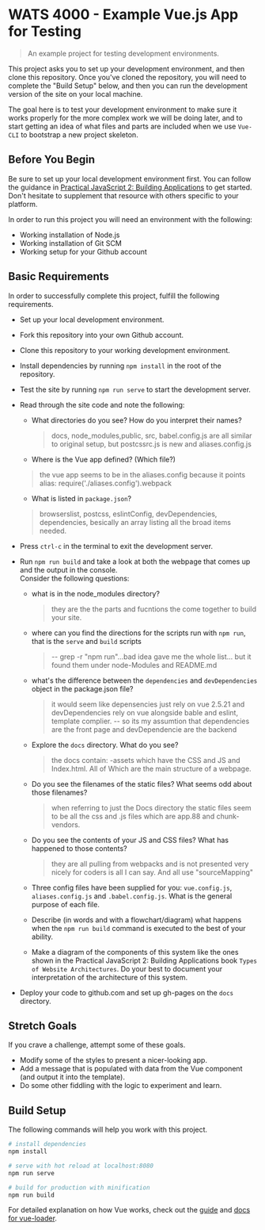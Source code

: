 # WATS 4000 - Example Vue.js App for Testing

> An example project for testing development environments.

This project asks you to set up your development environment, and then clone
this repository. Once you've cloned the repository, you will need to complete
the "Build Setup" below, and then you can run the development version of the
site on your local machine.

The goal here is to test your development environment to make sure it works
properly for the more complex work we will be doing later, and to start getting
an idea of what files and parts are included when we use `Vue-CLI` to
bootstrap a new project skeleton.

## Before You Begin

Be sure to set up your local development environment first. You can follow the
guidance in [Practical JavaScript 2: Building Applications](https://suwebdev.github.io/WATS-4000-gitbook/setting-up-workspace/) to get
started. Don't hesitate to supplement that resource with others specific to your
platform.

In order to run this project you will need an environment with the following:

* Working installation of Node.js
* Working installation of Git SCM
* Working setup for your Github account

## Basic Requirements
In order to successfully complete this project, fulfill the following
requirements.

* Set up your local development environment.
* Fork this repository into your own Github account.
* Clone this repository to your working development environment.
* Install dependencies by running `npm install` in the root of the repository.
* Test the site by running `npm run serve` to start the development server.
* Read through the site code and note the following:
    * What directories do you see? How do you interpret their names?
       > docs, node_modules,public, src, babel.config.js are all similar to original setup, but postcssrc.js is new and aliases.config.js

    * Where is the Vue app defined? (Which file?)
     > the vue app seems to be in the aliases.config because it points alias: require('./aliases.config').webpack

    * What is listed in `package.json`?
     > browserslist, postcss, eslintConfig, devDependencies, dependencies, besically an array listing all the broad items needed.

* Press `ctrl-c` in the terminal to exit the development server.
* Run `npm run build` and take a look at both the webpage that comes up and the output in the console.  
Consider the following questions:
    * what is in the node_modules directory?
        > they are the the parts and fucntions the come together to build your site.
    * where can you find the directions for the scripts run with `npm run`, that is the `serve` and `build` scripts 
       > -- grep -r "npm run"...bad idea gave me the whole list...
        but it found them under node-Modules 
        and README.md

    * what's the difference between the `dependencies` and `devDependencies` object in the package.json file?
        > it would seem like depensencies just rely on vue 2.5.21 and devDependencies rely on vue alongside bable and eslint, template complier.
        -- so its my assumtion that dependencies are the front page and devDependencie are the backend

    * Explore the `docs` directory. What do you see?
        > the docs contain:
        -assets which have the CSS and JS and Index.html. All of Which are the main structure of a webpage.

    * Do you see the filenames of the static files? What seems odd about those filenames?
        > when referring to just the Docs directory the static files seem to be all the css and .js files which are app.88 and chunk-vendors.  

    * Do you see the contents of your JS and CSS files? What has happened to those contents?
        > they are all pulling from webpacks and is not presented very nicely for coders is all I can say. And all use "sourceMapping"

    * Three config files have been supplied for you: `vue.config.js`, `aliases.config.js` and `.babel.config.js`. What is the general purpose of each file.  
        > 
    * Describe (in words and with a flowchart/diagram) what happens when the `npm run build` command is executed to the best of your ability.  
    * Make a diagram of the components of this system like the ones shown in the Practical JavaScript 2: Building Applications book `Types of Website Architectures`. Do your best to document your interpretation of the architecture of this system.
    
* Deploy your code to github.com and set up gh-pages on the `docs` directory.



## Stretch Goals
If you crave a challenge, attempt some of these goals.

* Modify some of the styles to present a nicer-looking app.
* Add a message that is populated with data from the Vue component (and output it into the template).
* Do some other fiddling with the logic to experiment and learn.

## Build Setup
The following commands will help you work with this project.

``` bash
# install dependencies
npm install

# serve with hot reload at localhost:8080
npm run serve

# build for production with minification
npm run build

```

For detailed explanation on how Vue works, check out the [guide](https://cli.vuejs.org/guide/) and [docs for vue-loader](https://cli.vuejs.org/config/#css-loaderoptions).
